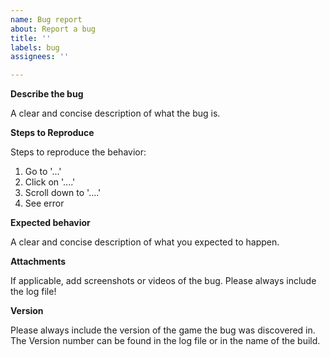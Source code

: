 ```yaml
---
name: Bug report
about: Report a bug
title: ''
labels: bug
assignees: ''

---
```


**Describe the bug**

A clear and concise description of what the bug is.

**Steps to Reproduce**

Steps to reproduce the behavior:
1. Go to '...'
2. Click on '....'
3. Scroll down to '....'
4. See error

**Expected behavior**

A clear and concise description of what you expected to happen.

**Attachments**

If applicable, add screenshots or videos of the bug.
Please always include the log file!

**Version**

Please always include the version of the game the bug was discovered in.
The Version number can be found in the log file or in the name of the build.
